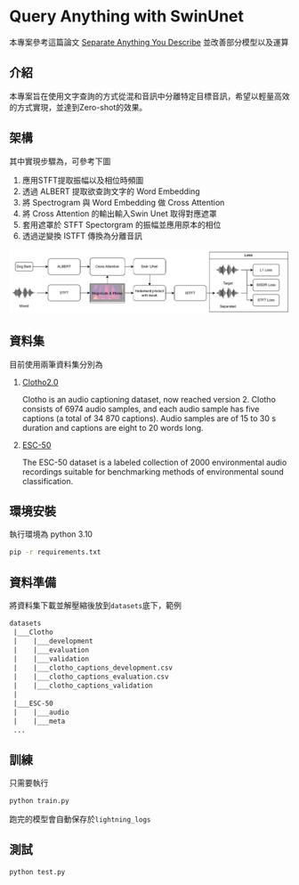 # Query Anything with SwinUnet
本專案參考這篇論文
[Separate Anything You Describe](https://ieeexplore.ieee.org/document/10819011/authors#authors)
並改善部分模型以及運算


## 介紹
本專案旨在使用文字查詢的方式從混和音訊中分離特定目標音訊，希望以輕量高效的方式實現，並達到Zero-shot的效果。


## 架構
其中實現步驟為，可參考下圖
1. 應用STFT提取振幅以及相位時頻圖
1. 透過 ALBERT 提取欲查詢文字的 Word Embedding
1. 將 Spectrogram 與 Word Embedding 做 Cross Attention
1. 將 Cross Attention 的輸出輸入Swin Unet 取得對應遮罩
1. 套用遮罩於 STFT Spectorgram 的振幅並應用原本的相位
1. 透過逆變換 ISTFT 傳換為分離音訊

![Architecture](./assets/Architecture.png)


## 資料集
目前使用兩筆資料集分別為
1. [Clotho2.0](https://www.kaggle.com/datasets/afonsolopodecarvalho/clothov21)

    Clotho is an audio captioning dataset, now reached version 2. Clotho consists of 6974 audio samples, and each audio sample has five captions (a total of 34 870 captions). Audio samples are of 15 to 30 s duration and captions are eight to 20 words long. 

2. [ESC-50](https://github.com/karolpiczak/ESC-50)

    The ESC-50 dataset is a labeled collection of 2000 environmental audio recordings suitable for benchmarking methods of environmental sound classification.


## 環境安裝
執行環境為 python 3.10
``` bash
pip -r requirements.txt
```

## 資料準備
將資料集下載並解壓縮後放到`datasets`底下，範例
```
datasets
 |___Clotho
 |    |___development
 |    |___evaluation
 |    |___validation
 |    |___clotho_captions_development.csv
 |    |___clotho_captions_evaluation.csv
 |    |___clotho_captions_validation
 |
 |___ESC-50
 |    |___audio
 |    |___meta
 ...
```


## 訓練
只需要執行
``` bash
python train.py
```
跑完的模型會自動保存於`lightning_logs`

## 測試
``` bash
python test.py
```